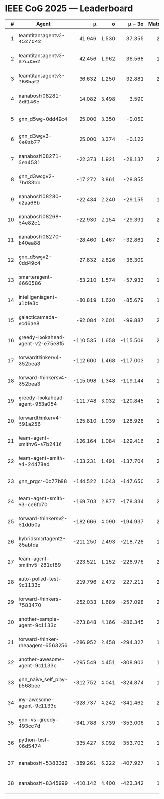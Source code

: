 # IEEE CoG 2025 — Leaderboard

| # | Agent | μ | σ | μ − 3σ | Matches | Updated |
|---:|---|---:|---:|---:|---:|---|
| 1 | teamtitansagentv3-4527642 | 41.946 | 1.530 | 37.355 | 2100 | 2025-08-29 02:59 |
| 2 | teamtitansagentv3-87cd5e2 | 42.456 | 1.962 | 36.568 | 1980 | 2025-08-29 02:59 |
| 3 | teamtitansagentv3-256baf2 | 36.632 | 1.250 | 32.881 | 2180 | 2025-08-29 02:59 |
| 4 | nanaboshi08281-8df146e | 14.082 | 3.498 | 3.590 | 50 | 2025-08-29 02:59 |
| 5 | gnn_d5wg-0dd49c4 | 25.000 | 8.350 | -0.050 | 40 | 2025-08-29 02:59 |
| 6 | gnn_d3wgv3-6e8ab77 | 25.000 | 8.374 | -0.122 | 98 | 2025-08-29 02:59 |
| 7 | nanaboshi08271-5ea4531 | -22.373 | 1.921 | -28.137 | 2400 | 2025-08-29 02:59 |
| 8 | gnn_d3wogv2-7bd33bb | -17.272 | 3.861 | -28.855 | 88 | 2025-08-29 02:59 |
| 9 | nanaboshi08280-c2aa68b | -22.434 | 2.240 | -29.155 | 1860 | 2025-08-29 02:59 |
| 10 | nanaboshi08268-54e82c1 | -22.930 | 2.154 | -29.391 | 2000 | 2025-08-29 02:59 |
| 11 | nanaboshi08270-b40ea88 | -28.460 | 1.467 | -32.861 | 2140 | 2025-08-29 02:59 |
| 12 | gnn_d5wgv2-0dd49c4 | -27.832 | 2.826 | -36.309 | 100 | 2025-08-29 02:59 |
| 13 | smarteragent-8660586 | -53.210 | 1.574 | -57.933 | 1650 | 2025-08-29 02:59 |
| 14 | intelligentagent-a1bfe3c | -80.819 | 1.620 | -85.679 | 1818 | 2025-08-29 02:59 |
| 15 | galacticarmada-ecd6ae8 | -92.084 | 2.601 | -99.887 | 2020 | 2025-08-29 02:59 |
| 16 | greedy-lookahead-agent-v2-e75e8f5 | -110.535 | 1.658 | -115.509 | 2130 | 2025-08-29 02:59 |
| 17 | forwardthinkerv4-852bea3 | -112.600 | 1.468 | -117.003 | 1709 | 2025-08-29 02:59 |
| 18 | forward-thinkersv4-852bea3 | -115.098 | 1.348 | -119.144 | 1679 | 2025-08-29 02:59 |
| 19 | greedy-lookahead-agent-953a054 | -111.748 | 3.032 | -120.845 | 1978 | 2025-08-29 02:59 |
| 20 | forwardthinkerv4-591a256 | -125.810 | 1.039 | -128.928 | 1859 | 2025-08-29 02:59 |
| 21 | team-agent-smithv6-a7b2416 | -126.164 | 1.084 | -129.416 | 2160 | 2025-08-29 02:59 |
| 22 | team-agent-smith-v4-24478ed | -133.231 | 1.491 | -137.704 | 2118 | 2025-08-29 02:59 |
| 23 | gnn_prgcr-0c77b88 | -144.522 | 1.043 | -147.650 | 2030 | 2025-08-29 02:59 |
| 24 | team-agent-smith-v3-ce6fd70 | -169.703 | 2.877 | -178.334 | 2498 | 2025-08-29 02:59 |
| 25 | forward-thinkersv2-51dd50a | -182.666 | 4.090 | -194.937 | 2004 | 2025-08-29 02:59 |
| 26 | hybridsmartagent2-85abfda | -211.250 | 2.493 | -218.728 | 1881 | 2025-08-29 02:59 |
| 27 | team-agent-smithv5-281cf89 | -223.521 | 1.152 | -226.976 | 2000 | 2025-08-29 02:59 |
| 28 | auto-polled-test-9c1133c | -219.796 | 2.472 | -227.211 | 2160 | 2025-08-29 02:59 |
| 29 | forward-thinkers-7583470 | -252.033 | 1.689 | -257.098 | 2020 | 2025-08-29 02:59 |
| 30 | another-sample-agent-9c1133c | -273.848 | 4.166 | -286.345 | 2220 | 2025-08-29 02:59 |
| 31 | forward-thinker-rheaagent-6563256 | -286.952 | 2.458 | -294.327 | 1984 | 2025-08-29 02:59 |
| 32 | another-awesome-agent-9c1133c | -295.549 | 4.451 | -308.903 | 1940 | 2025-08-29 02:59 |
| 33 | gnn_naive_self_play-b568bee | -312.752 | 4.041 | -324.874 | 1860 | 2025-08-29 02:59 |
| 34 | my-awesome-agent-9c1133c | -328.737 | 4.242 | -341.462 | 2040 | 2025-08-29 02:59 |
| 35 | gnn-vs-greedy-493cc7d | -341.788 | 3.739 | -353.006 | 1460 | 2025-08-29 02:59 |
| 36 | python-test-06d5474 | -335.427 | 6.092 | -353.703 | 1990 | 2025-08-29 02:59 |
| 37 | nanaboshi-53833d2 | -389.261 | 6.222 | -407.927 | 1720 | 2025-08-29 02:59 |
| 38 | nanaboshi-8345999 | -410.142 | 4.400 | -423.342 | 1680 | 2025-08-29 02:59 |

